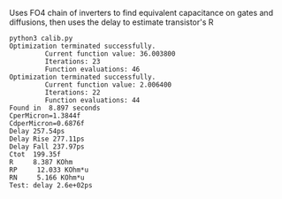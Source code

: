 Uses FO4 chain of inverters to find equivalent capacitance on gates and diffusions, then uses the delay to estimate transistor's R
```
python3 calib.py
Optimization terminated successfully.
         Current function value: 36.003800
         Iterations: 23
         Function evaluations: 46
Optimization terminated successfully.
         Current function value: 2.006400
         Iterations: 22
         Function evaluations: 44
Found in  8.897 seconds
CperMicron=1.3844f
CdperMicron=0.6876f
Delay 257.54ps
Delay Rise 277.11ps
Delay Fall 237.97ps
Ctot  199.35f
R     8.387 KOhm
RP     12.033 KOhm*u
RN     5.166 KOhm*u
Test: delay 2.6e+02ps
```
